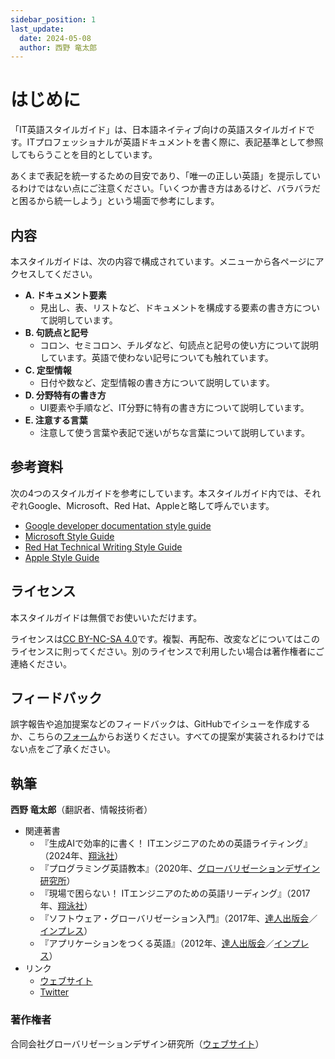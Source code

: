 ```yaml
---
sidebar_position: 1
last_update:
  date: 2024-05-08
  author: 西野 竜太郎
---
```


# はじめに

「IT英語スタイルガイド」は、日本語ネイティブ向けの英語スタイルガイドです。ITプロフェッショナルが英語ドキュメントを書く際に、表記基準として参照してもらうことを目的としています。

あくまで表記を統一するための目安であり、「唯一の正しい英語」を提示しているわけではない点にご注意ください。「いくつか書き方はあるけど、バラバラだと困るから統一しよう」という場面で参考にします。

## 内容

本スタイルガイドは、次の内容で構成されています。メニューから各ページにアクセスしてください。

- **A. ドキュメント要素**
    - 見出し、表、リストなど、ドキュメントを構成する要素の書き方について説明しています。
- **B. 句読点と記号**
    - コロン、セミコロン、チルダなど、句読点と記号の使い方について説明しています。英語で使わない記号についても触れています。
- **C. 定型情報**
    - 日付や数など、定型情報の書き方について説明しています。
- **D. 分野特有の書き方**
    - UI要素や手順など、IT分野に特有の書き方について説明しています。
- **E. 注意する言葉**
    - 注意して使う言葉や表記で迷いがちな言葉について説明しています。

## 参考資料

次の4つのスタイルガイドを参考にしています。本スタイルガイド内では、それぞれGoogle、Microsoft、Red Hat、Appleと略して呼んでいます。

- [Google developer documentation style guide](https://developers.google.com/style/?hl=en)
- [Microsoft Style Guide](https://learn.microsoft.com/en-us/style-guide/welcome/)
- [Red Hat Technical Writing Style Guide](https://stylepedia.net/style/6.0/)
- [Apple Style Guide](https://support.apple.com/ja-jp/guide/applestyleguide/welcome/1.0/web)

## ライセンス

本スタイルガイドは無償でお使いいただけます。

ライセンスは[CC BY-NC-SA 4.0](https://creativecommons.org/licenses/by-nc-sa/4.0/deed.ja)です。複製、再配布、改変などについてはこのライセンスに則ってください。別のライセンスで利用したい場合は著作権者にご連絡ください。

## フィードバック

誤字報告や追加提案などのフィードバックは、GitHubでイシューを作成するか、こちらの[フォーム](https://progeigo.org/contact/feedback/)からお送りください。すべての提案が実装されるわけではない点をご了承ください。

## 執筆

**西野 竜太郎**（翻訳者、情報技術者）
 
- 関連著書
    - 『生成AIで効率的に書く！ ITエンジニアのための英語ライティング』（2024年、[翔泳社](https://www.shoeisha.co.jp/book/detail/9784798183145)）
    - 『プログラミング英語教本』（2020年、[グローバリゼーションデザイン研究所](https://globalization.co.jp/publication/programming-english-textbook/)）
    - 『現場で困らない！ ITエンジニアのための英語リーディング』（2017年、[翔泳社](https://www.shoeisha.co.jp/book/detail/9784798149493)）
    - 『ソフトウェア・グローバリゼーション入門』（2017年、[達人出版会](https://tatsu-zine.com/books/software-g11n)／[インプレス](https://book.impress.co.jp/books/1117101057)）
    - 『アプリケーションをつくる英語』（2012年、[達人出版会](https://tatsu-zine.com/books/english4app)／[インプレス](https://book.impress.co.jp/books/3284)）
- リンク
    - [ウェブサイト](https://nishinos.com/)
    - [Twitter](https://twitter.com/nishinos)

### 著作権者

合同会社グローバリゼーションデザイン研究所（[ウェブサイト](https://globalization.co.jp/)）

